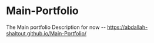 # Main-Portfolio
The Main portfolio Description for now 
 -- https://abdallah-shaltout.github.io/Main-Portfolio/
